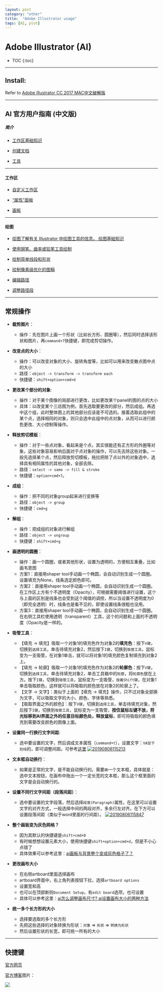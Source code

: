 ```yaml
---
layout: post
category: "other"
title:  "Adobe Illustrator usage"
tags: [AI, plot]
---
```


# Adobe Illustrator (AI)

- TOC
{:toc}

---

## Install:

Refer to [Adobe Illustrator CC 2017 MAC中文破解版](http://www.web3.xin/soft/53.html)

---

## AI 官方用户指南 (中文版)

##### 简介

* [工作区基础知识](https://helpx.adobe.com/cn/illustrator/using/workspace-basics.html) 

* [创建文档](https://helpx.adobe.com/cn/illustrator/using/create-documents.html)

* [工具](https://helpx.adobe.com/cn/illustrator/using/tools.html)

---

#### 工作区

* [自定义工作区](https://helpx.adobe.com/content/help/cn/zh-Hans/illustrator/using/customizing-workspace.html)

* [“属性”面板](https://helpx.adobe.com/content/help/cn/zh-Hans/illustrator/using/properties-panel.html)

* [画板](https://helpx.adobe.com/content/help/cn/zh-Hans/illustrator/using/using-multiple-artboards.html)

---

#### 绘图

* [绘图了解有关 Illustrator 中绘图工具的信息。
绘图基础知识](https://helpx.adobe.com/content/help/cn/zh-Hans/illustrator/using/drawing-basics.html)

* [使用钢笔、曲率或铅笔工具绘制](https://helpx.adobe.com/content/help/cn/zh-Hans/illustrator/using/drawing-pen-curvature-or-pencil.html)

* [绘制简单线段和形状](https://helpx.adobe.com/content/help/cn/zh-Hans/illustrator/using/drawing-simple-lines-shapes.html)

* [绘制像素级优化的图稿](https://helpx.adobe.com/content/help/cn/zh-Hans/illustrator/using/pixel-perfect.html)

* [编辑路径](https://helpx.adobe.com/content/help/cn/zh-Hans/illustrator/using/editing-paths.html)

* [调整路径段](https://helpx.adobe.com/content/help/cn/zh-Hans/illustrator/using/adjust-path-segments.html)

---

## 常规操作

* **裁剪图片**：
  - 操作：先在图片上画一个形状（比如长方形、圆圈等），然后同时选择该形状和图片，再`command+7`快捷键，即完成剪切操作。

* **改变点的大小**：
  - 操作：可以改变对象的大小、旋转角度等，比如可以用来改变散点图中点的大小
  - 路径：`object -> transform -> transform each`
  - 快捷键：`shift+option+cmd+d`
  
* **更改某个部分的对象**:
  - 操作：对于某个图像的局部进行更改，比如更改某个panel的图的点的大小
  - 具体：以改变某个三店图为例，首先选取要更改的部分，然后成组。再选中这个组，此时整体图上的其他部分应该是不可选的。接着选取此组中的某个点，选择相同的对象，则只会选中此组中的点对象，从而可以进行颜色更改、大小控制等操作。

* **释放剪切模板**：
  - 操作：对于一些点对象，看起来是个点，其实很能还有正方形的外圈等对象，这些对象容易影响后面对于点对象的操作，可以先去除这些对象。一般先选择某个点，然后释放剪切模板，拖拉把除了点以外的对象选中，选择具有相同属性的其他对象，全部去除。
  - 路径：`select -> same -> fill & stroke`
  - 快捷键：`option+cmd+7`。
  
* **成组**：
  - 操作：把不同的对象group起来进行变换等
  - 路径：`object -> group`
  - 快捷键：`cmd+g`

* **解组**：
  - 操作：把成组的对象进行解组
  - 路径：`object -> ungroup`
  - 快捷键：`shift+cmd+g`

* **画透明的圆圈**：
  - 操作：画一个圆圈，或者其他形状，设置为透明的，方便相互重叠，比如画韦恩图
  - 方案1：直接用shaper tool手动画一个椭圆，会自动识别生成一个圆圈。设置填充为None，线条选定颜色即可。
  - 方案2：直接用shaper tool手动画一个椭圆，会自动识别生成一个圆圈。在工作区上方有个不透明度（Opacity），可根据需要阈值进行设置，这个与上面的区别是线条也会受到这个阈值的调控，所以当设置不透明度为0（即完全透明）时，线条也是看不见的，即使设置线条很粗也没用。
  - 方案3：直接用shaper tool手动画一个椭圆，会自动识别生成一个圆圈。在右侧工具栏使用透明（transparent）工具，这个的问题和上面的不透明度（Opacity是一样的。

* **吸管工具**：
  - 【填充 -> 填充】吸取一个对象1的填充色作为对象2的**填充色**：按下`V键`，切换到`选择工具`，单击待填充对象2，然后按下`I键`，切换到`吸管工具`，鼠标变为一支吸管，在对象1单击，就可以将对象1的填充颜色复制填充到对象2上。
  - 【填充 -> 轮廓】吸取一个对象1的填充色作为对象2的**轮廓色**：按下`V键`，切换到`选择工具`，单击待填充对象2，单击工具箱中的`轮廓`，将`轮廓色`放在上方。按下`I键`，切换到`吸管工具`，鼠标变为一支吸管，`按着Shift键`，在对象1单击吸取颜色，这样就可以将吸取的颜色放在对象2的轮廓上了。
  - 【文字 -> 文字】：类似于上面的【填充 -> 填充】操作，只不过对象全部换为文字，可以吸取文字的大小、颜色、字体等熟悉。
  - 【吸取界面之外的颜色】：按下`V键`，切换到`选择工具`，单击待填充对象，然后按下`I键`，切换到`吸管工具`，鼠标变为一支吸管，**按住鼠标左键不放，将光标移到AI界面之外的任意目标颜色处，释放鼠标**，即可将吸取的颜色填充到需要改变颜色的图像上面。

 * **设置同一行换行文字间距**:
   - 选中要设置的文字，然后调成文本属性（`command+t`），设置文字：`VA加下划线`的，即可调整间距。可参考[这里](https://sunny0731.pixnet.net/blog/post/42051571-ai%E6%AA%94-%E5%AD%97%E5%85%83%E9%96%93%E8%B7%9D%E3%80%81%E6%AE%B5%E8%90%BD%E8%A1%8C%E8%B7%9D%E8%AA%BF%E6%95%B4) [![20190806115213](https://raw.githubusercontent.com/Tsinghua-gongjing/blog_codes/master/images/20190806115213.png)](https://raw.githubusercontent.com/Tsinghua-gongjing/blog_codes/master/images/20190806115213.png)

* **文本框自动换行**：
  - 如果是正常的文字，是不能自动换行的。需要`画`一个文本框，具体就是：选中文本按钮，在画布中拖出一个一定长宽的文本框，那么这个框里面的文字是会自动换行的。

* **设置不同行文字间距（段落间距）**：
   - 选中要设置的文字段落，然后选择`段落(Paragraph)`属性，在这里可以设置文字的对齐方式，一般选择中间的两段对齐，多余行左对齐。在下方可以设置段落间距（类似于word里面的行间距）。 [![20190806115847](https://raw.githubusercontent.com/Tsinghua-gongjing/blog_codes/master/images/20190806115847.png)](https://raw.githubusercontent.com/Tsinghua-gongjing/blog_codes/master/images/20190806115847.png)

* **整个画板变为灰色网格？**
	* 因为其默认的快捷键是`shift+cmd+D`
	* 有时候想想设置元素大小，使用快捷键`shift+option+cmd+d`，但是不小心点错了
	* 具体效果可以参考这里：[ai画板与背景整个变成灰色格子了？](https://zhidao.baidu.com/question/1796240806630924787)

* **更改画布大小**
	* 在右侧artboard里面选择画布
	* artboard界面中，右上角列表按钮下拉，选择`artboard options`
	* 设置宽和高
	* 也可以在顶部断则`Document Setup`，有`edit board`选项，也可设置
	* 具体可以参考这里：[ai怎么调整画布尺寸? ai设置画布大小的两种方法](https://www.jb51.net/Illustrator/454077.html)

* **统一多个长方形的大小**
	* 选择要选取的多个长方形
	* 先把这些选择的对象转换为形状：`对象` => `形状` => `转换为形状`
	* 然后设置形状的长宽，即可统一所有的大小

---

## 快捷键

[官方网页](https://helpx.adobe.com/illustrator/using/default-keyboard-shortcuts.html)

[官方博客](https://blogs.adobe.com/contentcorner/2017/03/17/illustrator-keyboard-shortcuts-a-cheat-sheet/)图片：

![](/assets/AI_cheatsheet.jpeg)